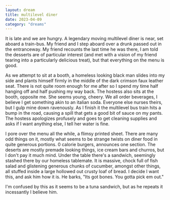 ```yaml
---
layout: dream
title: multilevel diner
date: 2023-04-09
category: "dreams"
---
```


It is late and we are hungry. A legendary moving multilevel diner is near, set aboard a train-bus. My friend and I step aboard over a drunk passed out in the entranceway. My friend recounts the last time he was there, I am told the desserts are of particular interest (and met with a vision of my friend tearing into a particularly delicious treat), but that everything on the menu is good.

As we attempt to sit at a booth, a homeless looking black man slides into my side and plants himself firmly in the middle of the dark crimson faux leather seat. There is not quite room enough for me after so I spend my time half hanging off and half pushing my way back.
The hostess also sits at the booth, opposite me. She seems young, cheery.
We all order beverages, I believe I get something akin to an italian soda. Everyone else nurses theirs, but I gulp mine down ravenously. As I finish it the multilevel bus train hits a bump in the road, causing a spill that gets a good bit of sauce on my pants. The hostess apologizes profusely and goes to get cleaning supplies and asks if I want anything else, I tell her water is fine.

I pore over the menu all the while, a flimsy printed sheet. There are many odd things on it, mostly what seems to be strange twists on diner food in quite generous portions. 0 calorie burgers, announces one section. The deserts are mostly premade looking things, ice cream bars and churros, but I don't pay it much mind. Under the table there's a sandwich, seemingly stashed there by our homeless tablemate. It is massive, chock full of fish salad and glistening generous chunks of cucumber, amongst other things, all stuffed inside a large hollowed out crusty loaf of bread. I decide I want this, and ask him how it is. He barks,
"Its got bones. 
You gotta pick em out."


I'm confused by this as it seems to be a tuna sandwich, but as he repeats it incessantly I believe him.